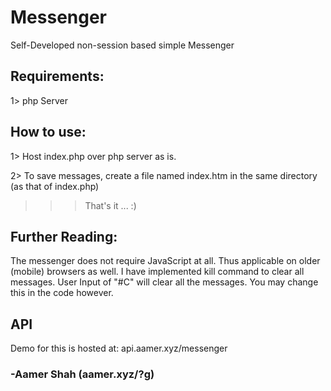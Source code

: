 # Messenger
Self-Developed non-session based simple Messenger

## Requirements:
1> php Server

## How to use:
1> Host index.php over php server as is.

2> To save messages, create a file named index.htm in the same directory (as that of index.php)

>>> That's it ... :)


## Further Reading:
The messenger does not require JavaScript at all. Thus applicable on older (mobile) browsers as well.
I have implemented kill command to clear all messages. User Input of "#C" will clear all the messages. You may change this in the code however.

## API
Demo for this is hosted at: api.aamer.xyz/messenger

### -Aamer Shah (aamer.xyz/?g)
